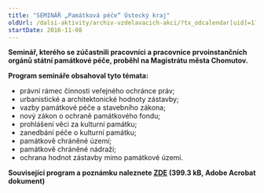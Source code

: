 ```yaml
---
title: "SEMINÁŘ „Památková péče“ Ústecký kraj"
oldUrl: /dalsi-aktivity/archiv-vzdelavacich-akci/?tx_odcalendar[uid]=173&cHash=cf0e75f11cb1608ff2e1f876af9d2c30
startDate: 2016-11-08
---
```


<p><b>Seminář, kterého se zúčastnili pracovníci a pracovnice prvoinstančních orgánů státní památkové péče, proběhl na Magistrátu města Chomutov.</b></p>
<p><b>Program semináře obsahoval tyto témata:</b></p>
<p></p><ul><li>právní rámec činnosti veřejného ochránce práv;</li><li>urbanistické a architektonické hodnoty zástavby;</li><li>vazby památkové péče a stavebního zákona;</li><li>nový zákon o ochraně památkového fondu;</li><li>prohlášení věci za kulturní památku;</li><li>zanedbání péče o kulturní památku;</li><li>památkově chráněné území;</li><li>památkově chráněné nádraží;</li><li>ochrana hodnot zástavby mimo památkové území.</li></ul><p><b>Související program a poznámku naleznete <a href="https://www.ochrance.cz/fileadmin/user_upload/projekt_ESF/ARCHIV_2016/SEMINARE_ARCHIV/11_08_Pamatkova_pece_pozvanka.pdf" target="_blank">ZDE</a> (399.3 kB, Adobe Acrobat dokument)</b></p>
<p></p>
